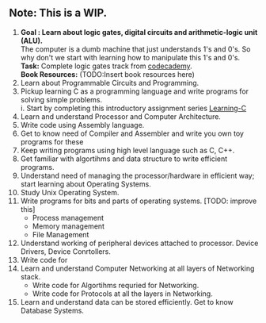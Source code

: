 ## Note: This is a WIP.

1. **Goal : Learn about logic gates, digital circuits and arithmetic-logic unit (ALU).**\
   The computer is a dumb machine that just understands 1's and 0's. So why don't we start with learning how to manipulate this 1's and 0's.\
   **Task:** Complete logic gates track from [codecademy](https://www.codecademy.com/learn/beta-content/modules/logic-gates). \
   **Book Resources:** (TODO:Insert book resources here)
2. Learn about Programmable Circuits and Programming.
3. Pickup learning C as a programming language and write programs for solving simple problems.\
   i. Start by completing this introductory assignment series [Learning-C](https://github.com/wce-codepals/Learning-C)
4. Learn and understand Processor and Computer Architecture.
5. Write code using Assembly language.
6. Get to know need of Compiler and Assembler and write you own toy programs for these
7. Keep writing programs using high level language such as C, C++.
8. Get familiar with algortihms and data structure to write efficient programs.
7. Understand need of managing the processor/hardware in efficient way; start learning about Operating Systems.
8. Study Unix Operating System.
8. Write programs for bits and parts of operating systems. [TODO: improve this]
    - Process management 
    - Memory management
    - File Management
12. Understand working of peripheral devices attached to processor. Device Drivers, Device Conrtollers.
13. Write code for 
13. Learn and understand Computer Networking at all layers of Networking stack.
    - Write code for Algortihms requried for Networking.
    - Write code for Protocols at all the layers in Networking.
14. Learn and understand data can be stored efficiently. Get to know Database Systems. 
